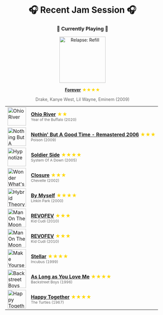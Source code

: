 <div align='center'>

# 🎧 Recent Jam Session 🎧

<h3>🎵 Currently Playing 🎵</h3>

<a href="https://open.spotify.com/track/5UsLjwBaTHBX4ektWIr4XX"><img src="https://i.scdn.co/image/ab67616d0000b273506c4cc93e5a6234164125e1" width="150" height="150" alt="Relapse: Refill" /></a>

<b><a href="https://open.spotify.com/track/5UsLjwBaTHBX4ektWIr4XX">Forever</a></b><span style="color: gold;"> ★★★★</span>

<span style="color: #666;">Drake, Kanye West, Lil Wayne, Eminem (2009)</span>

<table style='margin: 0 auto; max-width: 550px;'>
<tr>
<td width="60"><a href="https://open.spotify.com/track/4MmWD6YFgKro8DR1CJUuGD"><img src="https://i.scdn.co/image/ab67616d0000b27357031778aaae84752c546478" width="60" height="60" alt="Ohio River" /></a></td>
<td><b><a href="https://open.spotify.com/track/4MmWD6YFgKro8DR1CJUuGD">Ohio River</a></b> <span style="color: gold;"> ★★</span><br><span style="font-size: 12px; color: #666;">Year of the Buffalo (2020)</span></td>
</tr>
<tr>
<td width="60"><a href="https://open.spotify.com/track/1NW32mer4GFgDvDZ0idTUt"><img src="https://i.scdn.co/image/ab67616d0000b273864c4ad1d9285c8f8d58749f" width="60" height="60" alt="Nothing But A Good Time" /></a></td>
<td><b><a href="https://open.spotify.com/track/1NW32mer4GFgDvDZ0idTUt">Nothin' But A Good Time - Remastered 2006</a></b> <span style="color: gold;"> ★★★</span><br><span style="font-size: 12px; color: #666;">Poison (2009)</span></td>
</tr>
<tr>
<td width="60"><a href="https://open.spotify.com/track/1ez4uWPnJwYufNhYTLVsJr"><img src="https://i.scdn.co/image/ab67616d0000b273f5e7b2e5adaa87430a3eccff" width="60" height="60" alt="Hypnotize" /></a></td>
<td><b><a href="https://open.spotify.com/track/1ez4uWPnJwYufNhYTLVsJr">Soldier Side</a></b> <span style="color: gold;"> ★★★★</span><br><span style="font-size: 12px; color: #666;">System Of A Down (2005)</span></td>
</tr>
<tr>
<td width="60"><a href="https://open.spotify.com/track/3wwoB2eYeGnuOSuIYqXEdl"><img src="https://i.scdn.co/image/ab67616d0000b273bd444869348f556430c21890" width="60" height="60" alt="Wonder What's Next (Expanded Edition)" /></a></td>
<td><b><a href="https://open.spotify.com/track/3wwoB2eYeGnuOSuIYqXEdl">Closure</a></b> <span style="color: gold;"> ★★★</span><br><span style="font-size: 12px; color: #666;">Chevelle (2002)</span></td>
</tr>
<tr>
<td width="60"><a href="https://open.spotify.com/track/6UzeOH4bRPzKTo2wCXMZmC"><img src="https://i.scdn.co/image/ab67616d0000b273e2f039481babe23658fc719a" width="60" height="60" alt="Hybrid Theory (Bonus Edition)" /></a></td>
<td><b><a href="https://open.spotify.com/track/6UzeOH4bRPzKTo2wCXMZmC">By Myself</a></b> <span style="color: gold;"> ★★★★</span><br><span style="font-size: 12px; color: #666;">Linkin Park (2000)</span></td>
</tr>
<tr>
<td width="60"><a href="https://open.spotify.com/track/0Epl79nHvdyTdZRAiWpJah"><img src="https://i.scdn.co/image/ab67616d0000b27359e842b6a3566a141f27f815" width="60" height="60" alt="Man On The Moon II: The Legend Of Mr. Rager" /></a></td>
<td><b><a href="https://open.spotify.com/track/0Epl79nHvdyTdZRAiWpJah">REVOFEV</a></b> <span style="color: gold;"> ★★★</span><br><span style="font-size: 12px; color: #666;">Kid Cudi (2010)</span></td>
</tr>
<tr>
<td width="60"><a href="https://open.spotify.com/track/0Epl79nHvdyTdZRAiWpJah"><img src="https://i.scdn.co/image/ab67616d0000b27359e842b6a3566a141f27f815" width="60" height="60" alt="Man On The Moon II: The Legend Of Mr. Rager" /></a></td>
<td><b><a href="https://open.spotify.com/track/0Epl79nHvdyTdZRAiWpJah">REVOFEV</a></b> <span style="color: gold;"> ★★★</span><br><span style="font-size: 12px; color: #666;">Kid Cudi (2010)</span></td>
</tr>
<tr>
<td width="60"><a href="https://open.spotify.com/track/6ISuXA3UCPMtsyEUGUTAyn"><img src="https://i.scdn.co/image/ab67616d0000b27374fad40214d982351347e46e" width="60" height="60" alt="Make Yourself" /></a></td>
<td><b><a href="https://open.spotify.com/track/6ISuXA3UCPMtsyEUGUTAyn">Stellar</a></b> <span style="color: gold;"> ★★★★</span><br><span style="font-size: 12px; color: #666;">Incubus (1999)</span></td>
</tr>
<tr>
<td width="60"><a href="https://open.spotify.com/track/00WvmRXTkPBZNhhRK3xfdy"><img src="https://i.scdn.co/image/ab67616d0000b273dafd4b9261a1ab9acd53a53d" width="60" height="60" alt="Backstreet Boys" /></a></td>
<td><b><a href="https://open.spotify.com/track/00WvmRXTkPBZNhhRK3xfdy">As Long as You Love Me</a></b> <span style="color: gold;"> ★★★★</span><br><span style="font-size: 12px; color: #666;">Backstreet Boys (1996)</span></td>
</tr>
<tr>
<td width="60"><a href="https://open.spotify.com/track/1JO1xLtVc8mWhIoE3YaCL0"><img src="https://i.scdn.co/image/ab67616d0000b27372649ad8e79d1e8bdd54c929" width="60" height="60" alt="Happy Together" /></a></td>
<td><b><a href="https://open.spotify.com/track/1JO1xLtVc8mWhIoE3YaCL0">Happy Together</a></b> <span style="color: gold;"> ★★★★</span><br><span style="font-size: 12px; color: #666;">The Turtles (1967)</span></td>
</tr>
</table>
</div>

